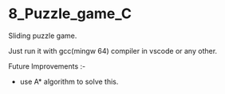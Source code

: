 # 8_Puzzle_game_C
Sliding puzzle game.


Just run it with gcc(mingw 64) compiler in vscode or any other.    

Future Improvements :-
- use A* algorithm to solve this.
